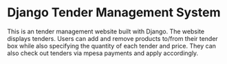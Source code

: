 # Django Tender Management System

This is an tender management website built with Django. The website displays tenders. Users can add and remove products to/from their tender box while also specifying the quantity of each tender and price.
They can also check out tenders via mpesa payments and apply accordingly.
